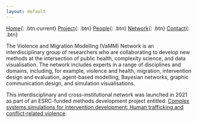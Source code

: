 ```yaml
---
layout: default 
---
```


[Home](index.html){: .btn.current}
[Project](project.html){: .btn}
[People](people.html){: .btn}
[Network](network.html){: .btn}
[Contact](contact.html){: .btn}

The Violence and Migration Modelling (VaMM) Network is an interdisciplinary group of researchers who are collaborating to develop new methods at the intersection of public health, complexity science, and data visualisation. The network includes experts in a range of disciplines and domains, including, for example, violence and health, migration, intervention design and evaluation, agent-based modelling, Bayesian networks, graphic communication design, and simulation visualisations. 

This interdisciplinary and cross-institutional network was launched in 2021 as part of an ESRC-funded methods development project entitled: [Complex systems simulations for intervention development: Human trafficking and conflict-related violence](https://gtr.ukri.org/projects?ref=ES%2FV006681%2F1).

